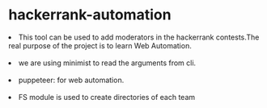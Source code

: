 # hackerrank-automation

<li>This tool can be used to add moderators in the hackerrank contests.The real purpose of the project is to learn Web Automation.</li><br>
<li>we are using minimist to read the arguments from cli.</li><br>
<li>puppeteer: for web automation.</li><br>
<li>FS module is used to create directories of each team</li><br>
